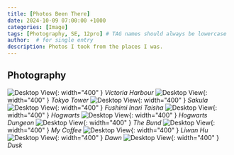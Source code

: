 ```yaml
---
title: [Photos Been There]
date: 2024-10-09 07:00:00 +1000
categories: [Image]
tags: [Photography, SE, 12pro] # TAG names should always be lowercase
author:  # for single entry
description: Photos I took from the places I was.
---
```

## Photography

![Desktop View](/assets/img/Photography/01.JPG){: width="400" }
_Victoria Harbour_
![Desktop View](/assets/img/Photography/02.JPG){: width="400" }
_Tokyo Tower_
![Desktop View](/assets/img/Photography/03.JPG){: width="400" }
_Sakula_
![Desktop View](/assets/img/Photography/04.JPG){: width="400" }
_Fushimi Inari Taisha_
![Desktop View](/assets/img/Photography/05.JPG){: width="400" }
_Hogwarts_
![Desktop View](/assets/img/Photography/06.JPG){: width="400" }
_Hogwarts Dungeon_
![Desktop View](/assets/img/Photography/07.JPG){: width="400" }
_The Bund_
![Desktop View](/assets/img/Photography/08.jpg){: width="400" }
_My Coffee_
![Desktop View](/assets/img/Photography/09.jpg){: width="400" }
_Liwan Hu_
![Desktop View](/assets/img/Photography/10.jpg){: width="400" }
_Dawn_
![Desktop View](/assets/img/Photography/11.jpg){: width="400" }
_Dusk_
